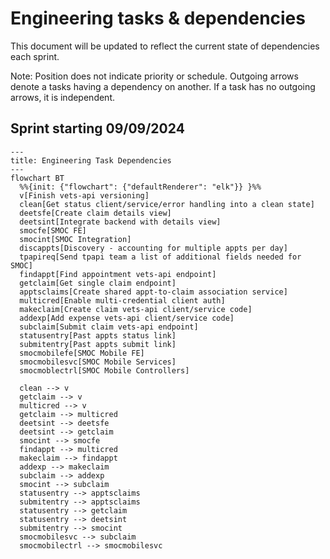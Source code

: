 # Engineering tasks & dependencies

This document will be updated to reflect the current state of dependencies each sprint.

Note: Position does not indicate priority or schedule. Outgoing arrows denote a tasks having a dependency on another. If a task has no outgoing arrows, it is independent.


## Sprint starting 09/09/2024
```mermaid
---
title: Engineering Task Dependencies
---
flowchart BT
  %%{init: {"flowchart": {"defaultRenderer": "elk"}} }%%
  v[Finish vets-api versioning]
  clean[Get status client/service/error handling into a clean state]
  deetsfe[Create claim details view]
  deetsint[Integrate backend with details view]
  smocfe[SMOC FE]
  smocint[SMOC Integration]
  discappts[Discovery - accounting for multiple appts per day]
  tpapireq[Send tpapi team a list of additional fields needed for SMOC]
  findappt[Find appointment vets-api endpoint]
  getclaim[Get single claim endpoint]
  apptsclaims[Create shared appt-to-claim association service]
  multicred[Enable multi-credential client auth]
  makeclaim[Create claim vets-api client/service code]
  addexp[Add expense vets-api client/service code]
  subclaim[Submit claim vets-api endpoint]
  statusentry[Past appts status link]
  submitentry[Past appts submit link]
  smocmobilefe[SMOC Mobile FE]
  smocmobilesvc[SMOC Mobile Services]
  smocmoblectrl[SMOC Mobile Controllers]

  clean --> v
  getclaim --> v
  multicred --> v
  getclaim --> multicred
  deetsint --> deetsfe
  deetsint --> getclaim
  smocint --> smocfe
  findappt --> multicred
  makeclaim --> findappt
  addexp --> makeclaim
  subclaim --> addexp
  smocint --> subclaim
  statusentry --> apptsclaims
  submitentry --> apptsclaims
  statusentry --> getclaim
  statusentry --> deetsint
  submitentry --> smocint
  smocmobilesvc --> subclaim
  smocmobilectrl --> smocmobilesvc
```
